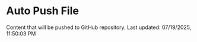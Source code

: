 # Auto Push File

Content that will be pushed to GitHub repository.
Last updated: 07/19/2025, 11:50:03 PM